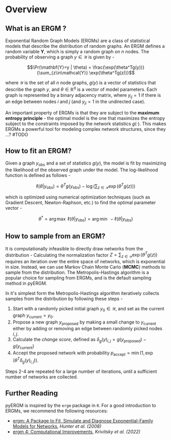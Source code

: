 # Overview
## What is an ERGM ?
Exponential Random Graph Models (ERGMs) are a class of statistical models that describe the distribution of random graphs. An ERGM defines a random variable $\mathbf{Y}$, which is simply a random graph on $n$ nodes. The probability of observing a graph $y\in\mathcal{Y}$ is given by - 

$$\Pr(\mathbf{Y}=y | \theta) = \frac{\exp(\theta^Tg(y))}{\sum_{z\in\mathcal{Y}} \exp(\theta^Tg(z))}$$

where $\mathcal{Y}$ is the set of all $n$ node graphs, $g(y)$ is a vector of statistics that describe the graph $y$, and $\theta \in \mathbb{R}^q$ is a vector of model parameters. Each graph is represented by a binary adjacency matrix, where $y_{ij}=1$ if there is an edge between nodes $i$ and $j$ (and $y_{ji}=1$ in the undirected case).

An important property of ERGMs is that they are subject to the **maximum entropy principle** - the optimal model is the one that maximizes the entropy subject to the constraints imposed by the network statistics $g(\cdot)$. This makes ERGMs a powerful tool for modeling complex network structures, since they ...? #TODO

## How to fit an ERGM?
Given a graph $y_{\text{obs}}$ and a set of statistics $g(y)$, the model is fit by maximizing the likelihood of the observed graph under the model.
The log-likelihood function is defined as follows - 

$$\ell(\theta | y_{\text{obs}}) = \theta^Tg(y_{\text{obs}}) - \log(\sum_{z\in\mathcal{Y}} \exp(\theta^Tg(z)))$$

which is optimized using numerical optimization techniques (such as Gradient Descent, Newton-Raphson, etc.) to find the optimal parameter vector - 

$$\theta^* = \arg \max \ \ell(\theta | y_{\text{obs}}) = \arg \min \ - \ell(\theta | y_{\text{obs}})$$

## How to sample from an ERGM?
It is computationally infeasible to directly draw networks from the distribution - Calculating the normalization factor $Z=\sum_{z\in\mathcal{Y}} \exp(\theta^Tg(z))$ requires an iteration over the entire space of networks, which is exponential in size. Instead, we can use Markov Chain Monte Carlo (**MCMC**) methods to sample from the distribution. The Metropolis-Hastings algorithm is a popular choice for sampling from ERGMs, and is the default sampling method in pyERGM.

In it's simplest form the Metropolis-Hastings algorithm iteratively collects samples from the distribution by following these steps -

1. Start with a randomly picked initial graph $y_0 \in \mathcal{Y}$, and set as the current graph $y_\text{current}=y_0$.
2. Propose a new graph $y_\text{proposed}$ by making a small change to $y_\text{current}$  either by adding or removing an edge between randomly picked nodes $i, j$.
3. Calculate the *change score*, defined as $\delta_g(y)_{i,j} = g(y_{\text{proposed}}) - g(y_{\text{current}})$
4. Accept the proposed network with probability $p_{\text{accept}}=\min\left(1, \exp(\theta^T \delta_g(y)_{i,j}) \right)$.

Steps 2-4 are repeated for a large number of iterations, until a sufficient number of networks are collected.

## Further Reading
pyERGM is inspired by the `ergm` package in `R`. For a good introduction to ERGMs, we recommend the following resources:

* [ergm: A Package to Fit, Simulate and Diagnose Exponential-Family Models for Networks](https://www.ncbi.nlm.nih.gov/pmc/articles/PMC2743438/), *Hunter et al. (2008)*
* [ergm 4: Computational Improvements](https://arxiv.org/abs/2203.08198), *Krivitsky et al. (2022)*